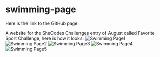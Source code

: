 # swimming-page
Here is the link to the GitHub page:

A website for the SheCodes Challenges entry of August called Favorite Sport Challenge, here is how it looks: 
![Swimming Page1](https://github.com/FerRuizDevp/swimming-page/assets/117100019/ac47ea4a-addb-4641-82a2-b3e3c019e7b2)
![Swimming Page2](https://github.com/FerRuizDevp/swimming-page/assets/117100019/880e173f-b777-4383-b6bd-7b93a9a2b5e8)
![Swimming Page3](https://github.com/FerRuizDevp/swimming-page/assets/117100019/4012a1b7-6a40-42cc-bf7c-1898f52e4d0c)
![Swimming Page4](https://github.com/FerRuizDevp/swimming-page/assets/117100019/77940999-8227-4d59-b2c9-7b0ac9c8e582)
![Swimming Page5](https://github.com/FerRuizDevp/swimming-page/assets/117100019/6eb3e7ed-895b-4605-8142-c93b88ab4c18)
